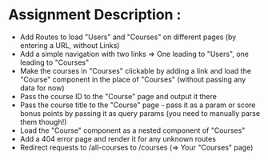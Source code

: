 
# Assignment Description : 

- Add Routes to load "Users" and "Courses" on different pages (by entering a URL, without Links)
- Add a simple navigation with two links => One leading to "Users", one leading to "Courses"
- Make the courses in "Courses" clickable by adding a link and load the "Course" component in the place of "Courses" (without passing any data for now)
- Pass the course ID to the "Course" page and output it there
- Pass the course title to the "Course" page - pass it as a param or score bonus points by passing it as query params (you need to manually parse them though!)
- Load the "Course" component as a nested component of "Courses"
- Add a 404 error page and render it for any unknown routes
- Redirect requests to /all-courses to /courses (=> Your "Courses" page)